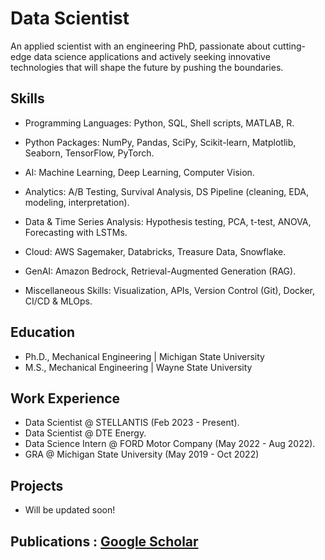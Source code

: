# Data Scientist


An applied scientist with an engineering PhD, passionate about cutting-edge data science applications and actively seeking innovative technologies that will shape the future by pushing the boundaries.

## Skills

* Programming Languages: Python, SQL, Shell scripts, MATLAB, R.
  
* Python Packages: NumPy, Pandas, SciPy, Scikit-learn, Matplotlib, Seaborn, TensorFlow, PyTorch.
  
* AI: Machine Learning, Deep Learning, Computer Vision.
  
* Analytics: A/B Testing, Survival Analysis, DS Pipeline (cleaning, EDA, modeling, interpretation).
  
* Data & Time Series Analysis: Hypothesis testing, PCA, t-test, ANOVA, Forecasting with LSTMs.
  
* Cloud: AWS Sagemaker, Databricks, Treasure Data, Snowflake.
  
* GenAI: Amazon Bedrock, Retrieval-Augmented Generation (RAG).
  
* Miscellaneous Skills: Visualization, APIs, Version Control (Git), Docker, CI/CD & MLOps.



## Education
- Ph.D., Mechanical Engineering | Michigan State University 						       		
- M.S., Mechanical Engineering | Wayne State University  		


## Work Experience
- Data Scientist @ STELLANTIS (Feb 2023 - Present).
- Data Scientist @ DTE Energy.
- Data Science  Intern @ FORD Motor Company (May 2022 - Aug 2022).
- GRA @ Michigan State University (May 2019 - Oct 2022)



## Projects
* Will be updated soon!


## Publications : [Google Scholar](https://scholar.google.com/citations?user=P5jH2xAAAAAJ&hl=en)



